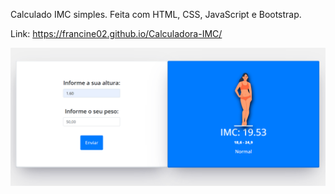 Calculado IMC simples. Feita com HTML, CSS, JavaScript e Bootstrap.

Link: https://francine02.github.io/Calculadora-IMC/

<img src= "img/Captura de tela.png">
